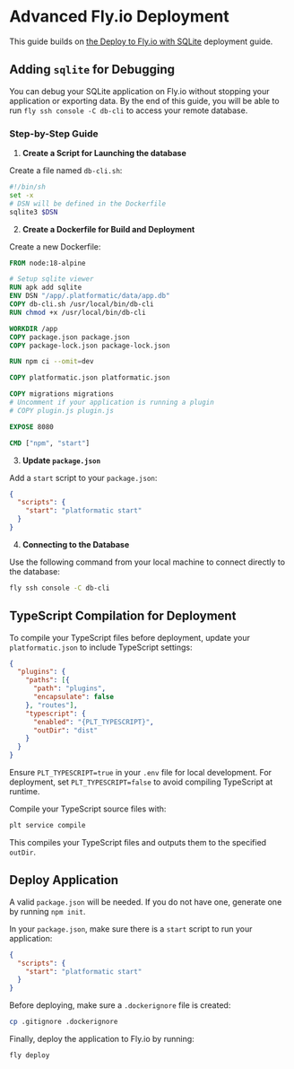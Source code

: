 # Advanced Fly.io Deployment

This guide builds on [the Deploy to Fly.io with SQLite](/guides/deployment/deploy-to-fly-io-with-sqlite.md) deployment guide.

## Adding `sqlite` for Debugging

You can debug your SQLite application on Fly.io without stopping your application or exporting data. By the end of this guide, you will be able to run `fly ssh console -C db-cli` to access your remote database.

### Step-by-Step Guide 

1. **Create a Script for Launching the database**
   
  Create a file named `db-cli.sh`:

```sh
#!/bin/sh
set -x
# DSN will be defined in the Dockerfile
sqlite3 $DSN
```

2. **Create a Dockerfile for Build and Deployment**
   
  Create a new Dockerfile:

```dockerfile
FROM node:18-alpine

# Setup sqlite viewer
RUN apk add sqlite
ENV DSN "/app/.platformatic/data/app.db"
COPY db-cli.sh /usr/local/bin/db-cli
RUN chmod +x /usr/local/bin/db-cli

WORKDIR /app
COPY package.json package.json
COPY package-lock.json package-lock.json

RUN npm ci --omit=dev

COPY platformatic.json platformatic.json

COPY migrations migrations
# Uncomment if your application is running a plugin
# COPY plugin.js plugin.js

EXPOSE 8080

CMD ["npm", "start"]
```

3. **Update `package.json`**
  
  Add a `start` script to your `package.json`:

```json 
{
  "scripts": {
    "start": "platformatic start"
  }
}
```

4. **Connecting to the Database**
   
Use the following command from your local machine to connect directly to the database:

```sh
fly ssh console -C db-cli
```

## TypeScript Compilation for Deployment

To compile your TypeScript files before deployment, update your `platformatic.json` to include TypeScript settings:
  
```json 
{
  "plugins": {
    "paths": [{
      "path": "plugins",
      "encapsulate": false
    }, "routes"],
    "typescript": {
      "enabled": "{PLT_TYPESCRIPT}",
      "outDir": "dist"
    }
  }
}
```

Ensure `PLT_TYPESCRIPT=true` in your `.env` file for local development. For deployment, set `PLT_TYPESCRIPT=false` to avoid compiling TypeScript at runtime.

Compile your TypeScript source files with:

```sh 
plt service compile 
```

This compiles your TypeScript files and outputs them to the specified `outDir`.

## Deploy Application 

A valid `package.json` will be needed. If you do not have one, generate one by running `npm init`.

In your `package.json`, make sure there is a `start` script to run your application:

```json 
{
  "scripts": {
    "start": "platformatic start"
  }
}
```

Before deploying, make sure a `.dockerignore` file is created:

```sh 
cp .gitignore .dockerignore
```

Finally, deploy the application to Fly.io by running:

```sh
fly deploy
```





